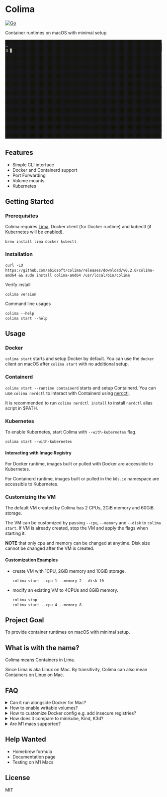 # Colima

[![Go](https://github.com/abiosoft/colima/actions/workflows/go.yml/badge.svg)](https://github.com/abiosoft/colima/actions/workflows/go.yml)

Container runtimes on macOS with minimal setup.

![Demonstration](colima.gif)

## Features

- Simple CLI interface
- Docker and Containerd support
- Port Forwarding
- Volume mounts
- Kubernetes


## Getting Started

### Prerequisites

Colima requires [Lima](https://github.com/lima-vm/lima), Docker client (for Docker runtime) and kubectl (if Kubernetes will be enabled).

```
brew install lima docker kubectl
```

### Installation

```
curl -LO https://github.com/abiosoft/colima/releases/download/v0.2.0/colima-amd64 && sudo install colima-amd64 /usr/local/bin/colima
```

Verify install

```
colima version
```

Command line usages

```
colima --help
colima start --help
```

## Usage

### Docker

`colima start` starts and setup Docker by default.
You can use the `docker` client on macOS after `colima start` with no additional setup.

### Containerd

`colima start --runtime containerd` starts and setup Containerd. You can use `colima nerdctl` to interact with Containerd using [nerdctl](https://github.com/containerd/nerdctl). 

It is recommended to run `colima nerdctl install` to install `nerdctl` alias script in $PATH.

### Kubernetes

To enable Kubernetes, start Colima with `--with-kubernetes` flag.

```
colima start --with-kubernetes
```

#### Interacting with Image Registry

For Docker runtime, images built or pulled with Docker are accessible to Kubernetes.

For Containerd runtime, images built or pulled in the `k8s.io` namespace are accessible to Kubernetes.


### Customizing the VM

The default VM created by Colima has 2 CPUs, 2GiB memory and 60GiB storage.

The VM can be customized by passing `--cpu`, `--memory` and `--disk` to `colima start`.
If VM is already created, stop the VM and apply the flags when starting it.

**NOTE** that only cpu and memory can be changed at anytime. Disk size cannot be changed after the VM is created.

#### Customization Examples

- create VM with 1CPU, 2GiB memory and 10GiB storage.

  ```
  colima start --cpu 1 --memory 2 --disk 10
  ```

- modify an existing VM to 4CPUs and 8GiB memory.

  ```
  colima stop
  colima start --cpu 4 --memory 8
  ```

## Project Goal

To provide container runtimes on macOS with minimal setup.

## What is with the name?

Colima means Containers in Lima.

Since Lima is aka Linux on Mac. By transitivity, Colima can also mean Containers on Linux on Mac.

## FAQ

<details>
<summary>Can it run alongside Docker for Mac?</summary>
<p>

No, except when started with Containerd runtime. Colima assumes to be the default Docker context and will conflict with Docker for Mac. You should run either, not both.

</p>
</details>

<details>
<summary>How to enable writable volumes?</summary>
<p>

By default, Colima mounts the host's $HOME directory as readonly in the VM. Volume mounts and Compose should work as expected but only readonly.

Colima uses Lima for the VM and Lima's support for writable volumes is still experimental.
It is recommended to only mount the necessary directories as writable rather than the entire $HOME directory.

The following mounts $HOME/projects and $HOME/work directories as writable.

```
colima start --mount $HOME/projects:w --mount $HOME/work:w
```

</p>
</details>

<details>
<summary>How to customize Docker config e.g. add insecure registries?</summary>
<p>

On first startup, Colima generates Docker daemon.json file at `$HOME/.colima/docker/daemon.json`.

Simply modify the daemon.json file accordingly and restart Colima.

</p>
</details>

<details>
<summary>How does it compare to minikube, Kind, K3d?</summary>
<p>

### For Kubernetes

Yes, you can create a Kubernetes cluster with minikube (with Docker driver), Kind or K3d instead of enabling Kubernetes in Colima. Those are better options if you need multiple clusters, or do not need Docker and Kubernetes to share the same images and runtime.

### For Docker

Minikube with Docker runtime can expose the cluster's Docker with `minikube docker-env`. But there are some caveats.

- Kubernetes is not optional, even if you only need Docker.

- All of minikube's free drivers for macOS fall-short in one of performance, port forwarding or volumes.
  While port-forwarding and volumes are non-issue for Kubernetes, they can be a deal breaker for Docker-only use.

</p>
</details>


<details>
<summary>Are M1 macs supported?</summary>
<p>

Colima is written to support M1 macs but not tested, as the author do not currently possess an M1 device.

</p>
</details>

## Help Wanted

- Homebrew formula
- Documentation page
- Testing on M1 Macs

## License

MIT

